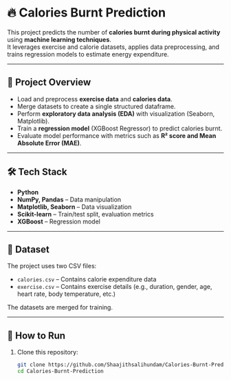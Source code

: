 # 🔥 Calories Burnt Prediction

This project predicts the number of **calories burnt during physical activity** using **machine learning techniques**.  
It leverages exercise and calorie datasets, applies data preprocessing, and trains regression models to estimate energy expenditure.

---

## 📌 Project Overview
- Load and preprocess **exercise data** and **calories data**.
- Merge datasets to create a single structured dataframe.
- Perform **exploratory data analysis (EDA)** with visualization (Seaborn, Matplotlib).
- Train a **regression model** (XGBoost Regressor) to predict calories burnt.
- Evaluate model performance with metrics such as **R² score and Mean Absolute Error (MAE)**.

---

## 🛠️ Tech Stack
- **Python**
- **NumPy, Pandas** – Data manipulation  
- **Matplotlib, Seaborn** – Data visualization  
- **Scikit-learn** – Train/test split, evaluation metrics  
- **XGBoost** – Regression model  

---

## 📂 Dataset
The project uses two CSV files:
- `calories.csv` – Contains calorie expenditure data  
- `exercise.csv` – Contains exercise details (e.g., duration, gender, age, heart rate, body temperature, etc.)  

The datasets are merged for training.

---

## 🚀 How to Run
1. Clone this repository:
   ```bash
   git clone https://github.com/Shaajithsalihundam/Calories-Burnt-Prediction.git
   cd Calories-Burnt-Prediction

